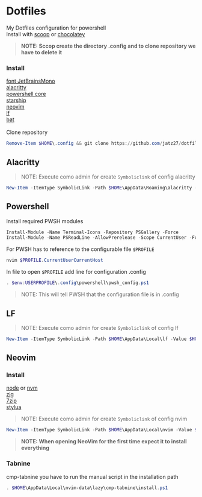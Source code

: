 # Dotfiles
My Dotfiles configuration for powershell\
Install with [scoop](https://scoop.sh/#/) or [chocolatey](https://chocolatey.org/)<br>
>**NOTE: Sccop create the directory .config and to clone repository we have to delete it**

### Install
[font JetBrainsMono](https://www.nerdfonts.com/font-downloads)<br>
[alacritty](https://alacritty.org/)\
[powershell core](https://github.com/PowerShell/PowerShell/releases)\
[starship](https://starship.rs/)\
[neovim](https://neovim.io/)\
[lf](https://pkg.go.dev/github.com/gokcehan/lf)\
[bat](https://github.com/sharkdp/bat)\
<br>
Clone repository<br>
````powershell
Remove-Item $HOME\.config && git clone https://github.com/jatz27/dotfiles.config.git $HOME\.config
````
## Alacritty
> NOTE: Execute como admin for create ``Symboliclink`` of config alacritty
``````````powershell
New-Item -ItemType SymbolicLink -Path $HOME\AppData\Roaming\alacritty -Value $HOME\.config\alacritty
``````````
## Powershell
Install required PWSH modules
``````````powershell
Install-Module -Name Terminal-Icons -Repository PSGallery -Force
Install-Module -Name PSReadLine -AllowPrerelease -Scope CurrentUser -Force -SkipPublisherCheck
``````````
For PWSH has to reference to the configurable file ```$PROFILE```
``````````powershell
nvim $PROFILE.CurrentUserCurrentHost
``````````
In file to open ```$PROFILE``` add line for configuration .config
``````````powershell
. $env:USERPROFILE\.config\powershell\pwsh_config.ps1
``````````
> NOTE: This will tell PWSH that the configuration file is in .config
## LF
> NOTE: Execute como admin for create ``Symboliclink`` of config lf
``````````powershell
New-Item -ItemType SymbolicLink -Path $HOME\AppData\Local\lf -Value $HOME\.config\lf
``````````
## Neovim
### Install
[node](https://nodejs.org/en/) or
[nvm](https://github.com/coreybutler/nvm-windows)\
[zig](https://scoop.sh/#/apps?q=zig&s=0&d=1&o=true)\
[7zip](https://www.7-zip.org/)\
[stylua](https://scoop.sh/#/apps?s=0&d=1&o=true&q=stylua)
> NOTE: Execute como admin for create ``Symboliclink`` of config nvim
``````````powershell
New-Item -ItemType SymbolicLink -Path $HOME\AppData\Local\nvim -Value $HOME\.config\nvim
``````````
>**NOTE: When opening NeoVim for the first time expect it to install everything**
### Tabnine
cmp-tabnine you have to run the manual script in the installation path
``````````powershell
. $HOME\AppData\Local\nvim-data\lazy\cmp-tabnine\install.ps1
``````````
